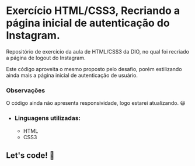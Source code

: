# Exercício HTML/CSS3, Recriando a página inicial de autenticação do Instagram. 

Repositório de exercício da aula de HTML/CSS3 da DIO, no qual foi recriado a página de logout do Instagram.

Este código aproveita o mesmo proposto pelo desafio, porém estilizando ainda mais a página inicial de autenticação de usuário.

### Observações

O código ainda não apresenta responsividade, logo estarei atualizando. :smiley:

* ### Linguagens utilizadas:

  - HTML
  - CSS3

## Let's code! 🚀
